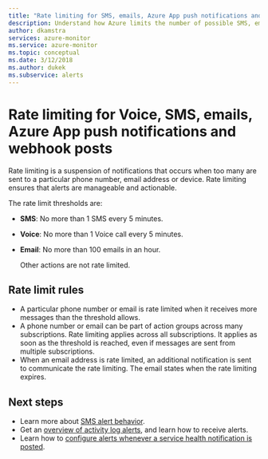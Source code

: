 ```yaml
---
title: "Rate limiting for SMS, emails, Azure App push notifications and webhooks"
description: Understand how Azure limits the number of possible SMS, email, Azure App push or webhook notifications from an action group.
author: dkamstra
services: azure-monitor
ms.service: azure-monitor
ms.topic: conceptual
ms.date: 3/12/2018
ms.author: dukek
ms.subservice: alerts
---
```


# Rate limiting for Voice, SMS, emails, Azure App push notifications and webhook posts
Rate limiting is a suspension of notifications that occurs when too many are sent to a particular phone number, email address or device. Rate limiting ensures that alerts are manageable and actionable.

The rate limit thresholds are:

- **SMS**: No more than 1 SMS every 5 minutes.
- **Voice**: No more than 1 Voice call every 5 minutes.
- **Email**: No more than 100 emails in an hour.
 
  Other actions are not rate limited.

## Rate limit rules
- A particular phone number or email is rate limited when it receives more messages than the threshold allows.
- A phone number or email can be part of action groups across many subscriptions. Rate limiting applies across all subscriptions. It applies as soon as the threshold is reached, even if messages are sent from multiple subscriptions.
- When an email address is rate limited, an additional notification is sent to communicate the rate limiting. The email states when the rate limiting expires.

## Next steps
* Learn more about [SMS alert behavior](alerts-sms-behavior.md).
* Get an [overview of activity log alerts](alerts-overview.md), and learn how to receive alerts.  
* Learn how to [configure alerts whenever a service health notification is posted](../../azure-monitor/platform/alerts-activity-log-service-notifications.md).

